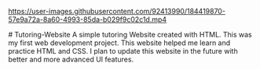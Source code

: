

https://user-images.githubusercontent.com/92413990/184419870-57e9a72a-8a60-4993-85da-b029f9c02c1d.mp4

﻿# Tutoring-Website
A simple tutoring Website created with HTML. This was my first web development project. This website helped me learn and practice HTML and CSS. I plan to update this website in the future with better and more advanced UI features.
